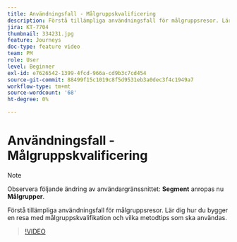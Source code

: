 ```yaml
---
title: Användningsfall - Målgruppskvalificering
description: Förstå tillämpliga användningsfall för målgruppsresor. Lär dig hur du bygger en resa med målgruppskvalifikation och vilka metodtips som ska användas.
jira: KT-7704
thumbnail: 334231.jpg
feature: Journeys
doc-type: feature video
team: PM
role: User
level: Beginner
exl-id: e7626542-1399-4fcd-966a-cd9b3c7cd454
source-git-commit: 88499f15c1019c8f5d9531eb3a0dec3f4c1949a7
workflow-type: tm+mt
source-wordcount: '68'
ht-degree: 0%

---
```


# Användningsfall - Målgruppskvalificering

>[!NOTE]
>Observera följande ändring av användargränssnittet: **Segment** anropas nu **Målgrupper**.

Förstå tillämpliga användningsfall för målgruppsresor. Lär dig hur du bygger en resa med målgruppskvalifikation och vilka metodtips som ska användas.

>[!VIDEO](https://video.tv.adobe.com/v/334231?quality=12&learn=on)
